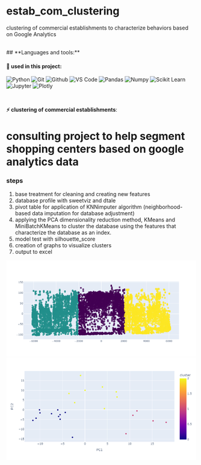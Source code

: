 # estab_com_clustering
clustering of commercial establishments to characterize behaviors based on Google Analytics

<br>
 ##  **Languages and tools:**

 #### 🎲 used in this project:
 ![Python](https://img.shields.io/badge/-Python-black?style=flat-square&logo=Python)
 ![Git](https://img.shields.io/badge/-Git-black?style=flat-square&logo=Git)
 ![Github](https://img.shields.io/badge/-Github-black?style=flat-square&logo=Github)
 ![VS Code](https://img.shields.io/badge/-VS%20Code-black?style=flat-square&logo=visual-studio-code)
 ![Pandas](https://img.shields.io/badge/-Pandas-black?style=flat-square&logo=Pandas)
 ![Numpy](https://img.shields.io/badge/-Numpy-black?style=flat-square&logo=Numpy)
 ![Scikit Learn](https://img.shields.io/badge/-Scikit%20Learn-black?style=flat-square&logo=scikit-learn)
 ![Jupyter](https://img.shields.io/badge/-Jupyter-black?style=flat-square&logo=Jupyter)
 ![Plotly](https://img.shields.io/badge/-Plotly-black?style=flat-square&logo=Plotly)

 <br>

<b> ⚡ clustering of commercial establishments</b>:
  # consulting project to help segment shopping centers based on google analytics data
   ### steps
   1. base treatment for cleaning and creating new features
   2. database profile with sweetviz and dtale
   3. pivot table for application of KNNimputer algorithm (neighborhood-based data imputation for database adjustment) 
   4. applying the PCA dimensionality reduction method, KMeans and MiniBatchKMeans to cluster the database using the features that characterize the database as an index.
   5. model test with silhouette_score
   6. creation of graphs to visualize clusters
   7. output to excel

 ![cluster_graf](newplot.png)
 ![cluster_graf_v1](newplot_v1.png)
  


